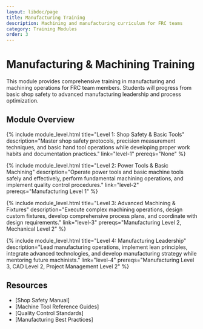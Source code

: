 ```yaml
---
layout: libdoc/page
title: Manufacturing Training
description: Machining and manufacturing curriculum for FRC teams
category: Training Modules
order: 3
---
```


# Manufacturing & Machining Training

This module provides comprehensive training in manufacturing and machining operations for FRC team members. Students will progress from basic shop safety to advanced manufacturing leadership and process optimization.

## Module Overview

{% include module_level.html 
  title="Level 1: Shop Safety & Basic Tools"
  description="Master shop safety protocols, precision measurement techniques, and basic hand tool operations while developing proper work habits and documentation practices."
  link="level-1"
  prereqs="None" %}

{% include module_level.html 
  title="Level 2: Power Tools & Basic Machining"
  description="Operate power tools and basic machine tools safely and effectively, perform fundamental machining operations, and implement quality control procedures."
  link="level-2"
  prereqs="Manufacturing Level 1" %}

{% include module_level.html 
  title="Level 3: Advanced Machining & Fixtures"
  description="Execute complex machining operations, design custom fixtures, develop comprehensive process plans, and coordinate with design requirements."
  link="level-3"
  prereqs="Manufacturing Level 2, Mechanical Level 2" %}

{% include module_level.html 
  title="Level 4: Manufacturing Leadership"
  description="Lead manufacturing operations, implement lean principles, integrate advanced technologies, and develop manufacturing strategy while mentoring future machinists."
  link="level-4"
  prereqs="Manufacturing Level 3, CAD Level 2, Project Management Level 2" %}

## Resources
- [Shop Safety Manual]
- [Machine Tool Reference Guides]
- [Quality Control Standards]
- [Manufacturing Best Practices]
